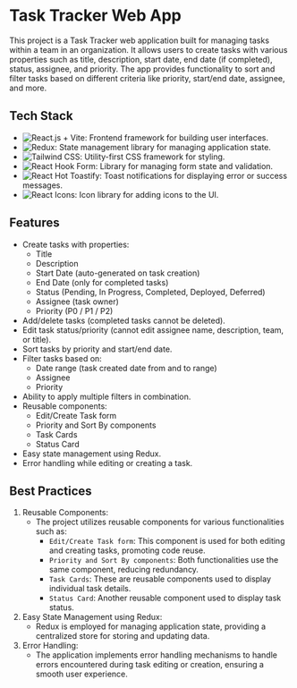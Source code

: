 # Task Tracker Web App

This project is a Task Tracker web application built for managing tasks within a team in an organization. It allows users to create tasks with various properties such as title, description, start date, end date (if completed), status, assignee, and priority. The app provides functionality to sort and filter tasks based on different criteria like priority, start/end date, assignee, and more.

## Tech Stack

- ![React.js + Vite](https://upload.wikimedia.org/wikipedia/commons/a/a7/React-icon.svg): Frontend framework for building user interfaces.
- ![Redux](https://upload.wikimedia.org/wikipedia/commons/4/49/Redux.png): State management library for managing application state.
- ![Tailwind CSS](https://upload.wikimedia.org/wikipedia/commons/9/98/Tailwind_CSS_logo.svg): Utility-first CSS framework for styling.
- ![React Hook Form](https://upload.wikimedia.org/wikipedia/commons/a/a7/React-icon.svg): Library for managing form state and validation.
- ![React Hot Toastify](https://react-hot-toast.com/images/logo.svg): Toast notifications for displaying error or success messages.
- ![React Icons](https://upload.wikimedia.org/wikipedia/commons/a/a7/React-icon.svg): Icon library for adding icons to the UI.


## Features

- Create tasks with properties:
  - Title
  - Description
  - Start Date (auto-generated on task creation)
  - End Date (only for completed tasks)
  - Status (Pending, In Progress, Completed, Deployed, Deferred)
  - Assignee (task owner)
  - Priority (P0 / P1 / P2)
- Add/delete tasks (completed tasks cannot be deleted).
- Edit task status/priority (cannot edit assignee name, description, team, or title).
- Sort tasks by priority and start/end date.
- Filter tasks based on:
  - Date range (task created date from and to range)
  - Assignee
  - Priority
- Ability to apply multiple filters in combination.
- Reusable components:
  - Edit/Create Task form
  - Priority and Sort By components
  - Task Cards
  - Status Card
- Easy state management using Redux.
- Error handling while editing or creating a task.

## Best Practices

1. Reusable Components:
   - The project utilizes reusable components for various functionalities such as:
     - `Edit/Create Task form`: This component is used for both editing and creating tasks, promoting code reuse.
     - `Priority and Sort By components`: Both functionalities use the same component, reducing redundancy.
     - `Task Cards`: These are reusable components used to display individual task details.
     - `Status Card`: Another reusable component used to display task status.
2. Easy State Management using Redux:
   - Redux is employed for managing application state, providing a centralized store for storing and updating data.
3. Error Handling:
   - The application implements error handling mechanisms to handle errors encountered during task editing or creation, ensuring a smooth user experience.



